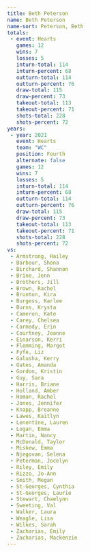 ```yaml
---
title: Beth Peterson
name: Beth Peterson
name-sort: Peterson, Beth
totals:
 - event: Hearts
   games: 12
   wins: 7
   losses: 5
   inturn-total: 114
   inturn-percent: 68
   outturn-total: 114
   outturn-percent: 76
   draw-total: 115
   draw-percent: 73
   takeout-total: 113
   takeout-percent: 71
   shots-total: 228
   shots-percent: 72
years:
 - year: 2021
   event: Hearts
   team: "WC"
   position: Fourth
   alternate: false
   games: 12
   wins: 7
   losses: 5
   inturn-total: 114
   inturn-percent: 68
   outturn-total: 114
   outturn-percent: 76
   draw-total: 115
   draw-percent: 73
   takeout-total: 113
   takeout-percent: 71
   shots-total: 228
   shots-percent: 72
vs:
 - Armstrong, Hailey
 - Barbour, Shona
 - Birchard, Shannon
 - Brine, Jenn
 - Brothers, Jill
 - Brown, Rachel
 - Brunton, Kira
 - Burgess, Karlee
 - Burns, Krysta
 - Cameron, Kate
 - Carey, Chelsea
 - Carmody, Erin
 - Courtney, Joanne
 - Einarson, Kerri
 - Flemming, Margot
 - Fyfe, Liz
 - Galusha, Kerry
 - Gates, Amanda
 - Gordon, Kristin
 - Guy, Sara
 - Harris, Briane
 - Holland, Amber
 - Homan, Rachel
 - Jones, Jennifer
 - Knapp, Breanne
 - Lawes, Kaitlyn
 - Lenentine, Lauren
 - Logan, Emma
 - Martin, Nancy
 - McDonald, Taylor
 - Miskew, Emma
 - Njegovan, Selena
 - Peterman, Jocelyn
 - Riley, Emily
 - Rizzo, Jo-Ann
 - Smith, Megan
 - St-Georges, Cynthia
 - St-Georges, Laurie
 - Stewart, Chaelynn
 - Sweeting, Val
 - Walker, Laura
 - Weagle, Lisa
 - Wilkes, Sarah
 - Zacharias, Emily
 - Zacharias, Mackenzie
---
```

